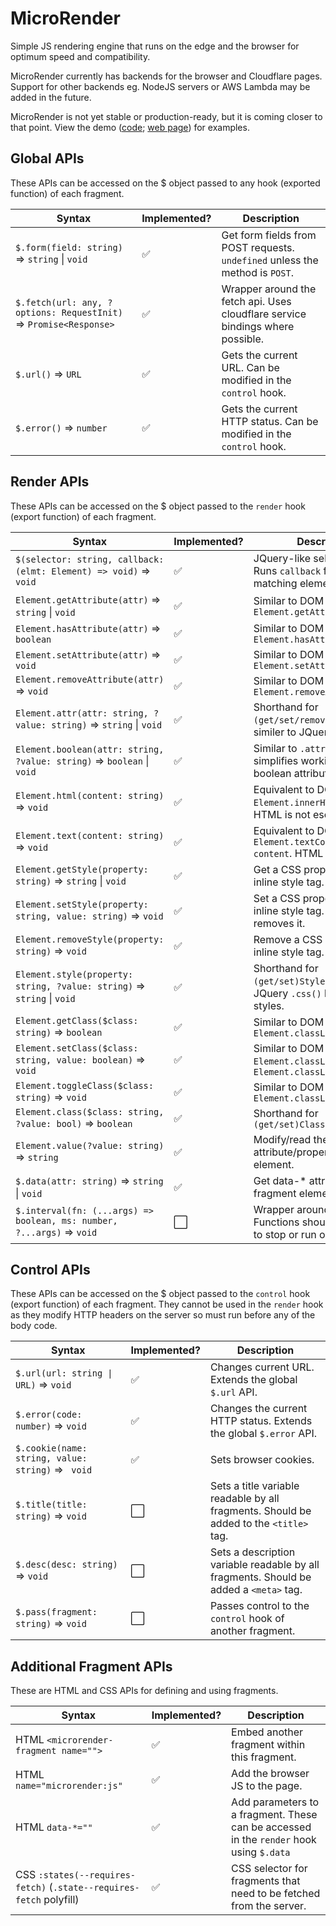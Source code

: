 # MicroRender

Simple JS rendering engine that runs on the edge and the browser for optimum speed and compatibility.

MicroRender currently has backends for the browser and Cloudflare pages. Support for other backends eg.
NodeJS servers or AWS Lambda may be added in the future.

MicroRender is not yet stable or production-ready, but it is coming closer to that point. View the demo
([code](/demo); [web page](https://microrender.pages.dev)) for examples.

## Global APIs

These APIs can be accessed on the $ object passed to any hook (exported function) of each fragment.

| Syntax                                                     | Implemented? | Description                                                                               |
|------------------------------------------------------------|--------------|-------------------------------------------------------------------------------------------|
| `$.form(field: string)` => `string` \| `void`                         | ✅ | Get form fields from POST requests. `undefined` unless the method is `POST`.              |
| `$.fetch(url: any, ?options: RequestInit)` => `Promise<Response>`     | ✅ | Wrapper around the fetch api. Uses cloudflare service bindings where possible.            |
| `$.url()` => `URL`                                                    | ✅ | Gets the current URL. Can be modified in the `control` hook.                              |
| `$.error()` => `number`                                               | ✅ | Gets the current HTTP status. Can be modified in the `control` hook.                      |

## Render APIs

These APIs can be accessed on the $ object passed to the `render` hook (export function) of each
fragment.

| Syntax                                                     | Implemented? | Description                                                                               |
|------------------------------------------------------------|--------------|-------------------------------------------------------------------------------------------|
| `$(selector: string, callback: (elmt: Element) => void)` => `void`    | ✅ | JQuery-like selector API. Runs `callback` for each matching element.                      |
| `Element.getAttribute(attr)` => `string` \| `void`                    | ✅ | Similar to DOM `Element.getAttribute()`                                                   |
| `Element.hasAttribute(attr)` => `boolean`                             | ✅ | Similar to DOM `Element.hasAttribute()`                                                   |
| `Element.setAttribute(attr)` => `void`                                | ✅ | Similar to DOM `Element.setAttribute()`                                                   |
| `Element.removeAttribute(attr)` => `void`                             | ✅ | Similar to DOM `Element.removeAttribute()`                                                |
| `Element.attr(attr: string, ?value: string)` => `string` \| `void`    | ✅ | Shorthand for `(get/set/remove)Attribute`; similer to JQuery `.attr()`.                   |
| `Element.boolean(attr: string, ?value: string)` => `boolean` \| `void`| ✅ | Similar to `.attr()` but simplifies working with boolean attributes.                      |
| `Element.html(content: string)` => `void`                             | ✅ | Equivalent to DOM `Element.innerHTML = content`. HTML is not escaped.                     |
| `Element.text(content: string)` => `void`                             | ✅ | Equivalent to DOM `Element.textContent = content`. HTML is escaped.                       |
| `Element.getStyle(property: string)` => `string` \| `void`            | ✅ | Get a CSS property in the inline style tag.                                               |
| `Element.setStyle(property: string, value: string)` => `void`         | ✅ | Set a CSS property in the inline style tag. A blank string removes it.                    |
| `Element.removeStyle(property: string)` => `void`                     | ✅ | Remove a CSS property in the inline style tag.                                            |
| `Element.style(property: string, ?value: string)` => `string` \| `void`| ✅ | Shorthand for `(get/set)Style()`. Similar to JQuery `.css()` but uses inline styles.     |
| `Element.getClass($class: string)` => `boolean`                       | ✅ | Similar to DOM `Element.classList.contains()`                                             |
| `Element.setClass($class: string, value: boolean)` => `void`          | ✅ | Similar to DOM `Element.classList.add()` and `Element.classList.remove()`                 |
| `Element.toggleClass($class: string)` => `void`                       | ✅ | Similar to DOM `Element.classList.toggle()`                                               |
| `Element.class($class: string, ?value: bool)` => `boolean`            | ✅ | Shorthand for `(get/set)Class()`                                                          |
| `Element.value(?value: string)` => `string`                           | ✅ | Modify/read the value attribute/property of an element.                                   |
| `$.data(attr: string)` => `string` \| `void`                          | ✅ | Get data-* attributes from the fragment element.                                          |
| `$.interval(fn: (...args) => boolean, ms: number, ?...args)` => `void`| ⬜ | Wrapper around `setInterval`. Functions should return `false` to stop or run only once.   |

## Control APIs

These APIs can be accessed on the $ object passed to the `control` hook (export function) of each
fragment. They cannot be used in the `render` hook as they modify HTTP headers on the server so must
run before any of the body code.

| Syntax                                                     | Implemented? | Description                                                                               |
|------------------------------------------------------------|--------------|-------------------------------------------------------------------------------------------|
| `$.url(url: string \| URL)` => `void`                                | ✅ | Changes current URL. Extends the global `$.url` API.                                      |
| `$.error(code: number)` => `void`                                    | ✅ | Changes the current HTTP status. Extends the global `$.error` API.                        |
| `$.cookie(name: string, value: string)` => ` void`                   | ✅ | Sets browser cookies.                                                                     |
| `$.title(title: string)` => `void`                                   | ⬜ | Sets a title variable readable by all fragments. Should be added to the `<title>` tag.    |
| `$.desc(desc: string)` => `void`                                     | ⬜ | Sets a description variable readable by all fragments. Should be added a `<meta>` tag.    |
| `$.pass(fragment: string)` => `void`                                 | ⬜ | Passes control to the `control` hook of another fragment.                                 |

## Additional Fragment APIs

These are HTML and CSS APIs for defining and using fragments.

| Syntax                                                     | Implemented? | Description                                                                               |
|------------------------------------------------------------|--------------|-------------------------------------------------------------------------------------------|
| HTML `<microrender-fragment name="">`                                 | ✅ | Embed another fragment within this fragment.                                              |
| HTML `name="microrender:js"`                                          | ✅ | Add the browser JS to the page.                                                           |
| HTML `data-*=""`                                                      | ✅ | Add parameters to a fragment. These can be accessed in the `render` hook using `$.data`   |
| CSS `:states(--requires-fetch)` (`.state--requires-fetch` polyfill)   | ✅ | CSS selector for fragments that need to be fetched from the server.                       |
